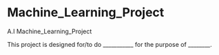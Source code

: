 # Machine_Learning_Project
A.I Machine_Learning_Project


This project is designed for/to do ___________ for the purpose of ________.
